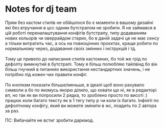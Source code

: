 # Notes for dj team
Прям без кастом стилів не обійшлося бо є моменти в вашому дизайні які без втручання в цсс одним бутстрапом не зробити. Я не займався в цій роботі переналаштування конфігів бутстрапу, типу додаванням нових кольорів чи оверрайдом старих, бо в даній задачі це не має сенсу а тільки витратить час, а ось на повноцінних проєктах, краще робити по нормальному через, додавання своіх змінних і інструкцій і тд.<br/><br/>
Тому це привело до написання стилів кастомних, бо той же грід по дефолту вимкнутий в бутстрапі. Тому я більш полюбляю тайлвінд бо він більш гнучкий в питаннях використання нестандартних значень, і не потрібно під кожен чих правити конфіг.<br/><br/>
По  кнопкам показати більше/меньше, в ідеалі щоб воно рахувало символи а бо по якомусь якорю ділило, що ховати що ні, як в редакторі вп, но так як ви попросили 2 рядка, то зроблено просто по висоті :) працює коли багато тексту як в 1 тегу типу р чи коли їх багато.
Інфініті по дефолтному конфігу, який ви можете змінити в жс, лоадить по 2 автора за раз.

ПС: Вибачайте не встиг зробити даркмод.
